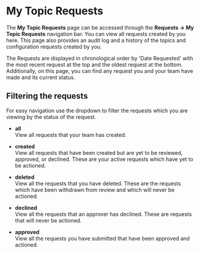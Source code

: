 # My Topic Requests

The **My Topic Requests** page can be accessed through the **Requests
-\> My Topic Requests** navigation bar. You can view all requests
created by you here. This page also provides an audit log and a history
of the topics and configuration requests created by you.

The Requests are displayed in chronological order by 'Date Requested'
with the most recent request at the top and the oldest request at the
bottom. Additionally, on this page, you can find any request you and
your team have made and its current status.

## Filtering the requests

For easy navigation use the dropdown to filter the requests which you
are viewing by the status of the request.

- **all** <br/>
  View all requests that your team has created.

- **created** <br/>
  View all requests that have been created but are yet to be
  reviewed, approved, or declined. These are your active requests
  which have yet to be actioned.

- **deleted** <br/>
  View all the requests that you have deleted. These are the
  requests which have been withdrawn from review and which will
  never be actioned.

- **declined** <br/>
  View all the requests that an approver has declined. These are
  requests that will never be actioned.

- **approved** <br/>
  View all the requests you have submitted that have been approved
  and actioned.
